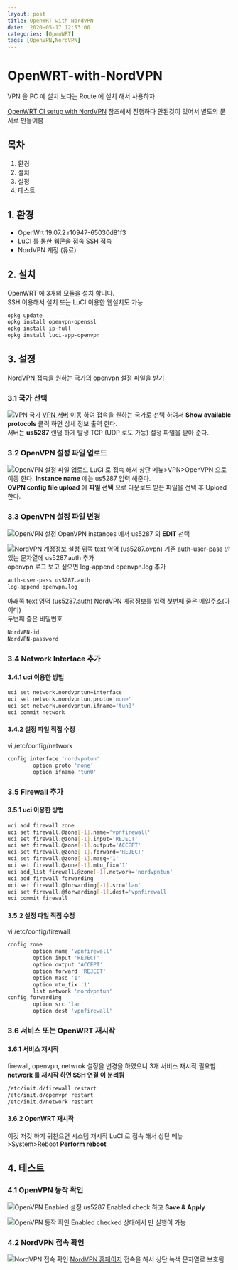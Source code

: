 ```yaml
---
layout: post
title: OpenWRT with NordVPN
date:  2020-05-17 12:53:00 
categories: [OpenWRT]
tags: [OpenVPN,NordVPN]
---
```


# OpenWRT-with-NordVPN

VPN 을 PC 에 설치 보다는 Route 에 설치 해서 사용하자

[OpenWRT CI setup with NordVPN](https://support.nordvpn.com/Connectivity/Router/1047411192/OpenWRT-CI-setup-with-NordVPN.htm) 참조해서 진행하다 안된것이 있어서 별도의 문서로 만들어봄

## 목차

1. 환경
1. 설치
1. 설정
1. 테스트

## 1. 환경

- OpenWrt 19.07.2 r10947-65030d81f3
- LuCI 를 통한 웹콘솔 접속 SSH 접속
- NordVPN 계정 (유료)

## 2. 설치

OpenWRT 에 3개의 모듈을 설치 합니다.  
SSH 이용해서 설치 또는 LuCI 이용한 웹설치도 가능  

```bash
opkg update
opkg install openvpn-openssl
opkg install ip-full
opkg install luci-app-openvpn
```

## 3. 설정

NordVPN 접속을 원하는 국가의 openvpn 설정 파일을 받기

### 3.1 국가 선택

![VPN 국가](/img/2020-05-17-001.png)
[VPN 서버](https://nordvpn.com/ko/servers/tools) 이동 하여 접속을 원하는 국가로 선택 하여서 __Show available protocols__ 클릭 하면 상세 정보 출력 한다.  
서버는 __us5287__ 랜덤 하게 발생 TCP (UDP 로도 가능) 설정 파일을 받아 준다.

### 3.2 OpenVPN 설정 파일 업로드

![OpenVPN 설정 파일 업로드](/img/2020-05-17-002.png)
LuCI 로 접속 해서 상단 메뉴>VPN>OpenVPN 으로 이동 한다.
__Instance name__ 에는 us5287 입력 해준다.  
__OVPN config file upload__ 에 __파일 선택__ 으로 다운로드 받은 파일을 선택 후 Upload 한다.

### 3.3 OpenVPN 설정 파일 변경

![OpenVPN 설정](/img/2020-05-17-003.png)
OpenVPN instances 에서 us5287 의 __EDIT__ 선택

![NordVPN 계정정보 설정](/img/2020-05-17-004.png)
위쪽 text 영역 (us5287.ovpn) 기존 auth-user-pass 만 있는 문자열에 us5287.auth 추가  
openvpn 로그 보고 싶으면 log-append openvpn.log 추가

```txt
auth-user-pass us5287.auth
log-append openvpn.log
```

아래쪽 text 영역 (us5287.auth) NordVPN 계정정보를 입력 첫번째 줄은 메일주소(아이디)  
두번째 줄은 비밀번호

```txt
NordVPN-id
NordVPN-password
```

### 3.4 Network Interface 추가

#### 3.4.1 uci 이용한 방법

```bash
uci set network.nordvpntun=interface
uci set network.nordvpntun.proto='none'
uci set network.nordvpntun.ifname='tun0'
uci commit network
```

#### 3.4.2 설정 파일 직접 수정

vi /etc/config/network

```bash
config interface 'nordvpntun'
        option proto 'none'
        option ifname 'tun0'
```

### 3.5 Firewall 추가

#### 3.5.1 uci 이용한 방법

```bash
uci add firewall zone
uci set firewall.@zone[-1].name='vpnfirewall'
uci set firewall.@zone[-1].input='REJECT'
uci set firewall.@zone[-1].output='ACCEPT'
uci set firewall.@zone[-1].forward='REJECT'
uci set firewall.@zone[-1].masq='1'
uci set firewall.@zone[-1].mtu_fix='1'
uci add_list firewall.@zone[-1].network='nordvpntun'
uci add firewall forwarding
uci set firewall.@forwarding[-1].src='lan'
uci set firewall.@forwarding[-1].dest='vpnfirewall'
uci commit firewall
```

#### 3.5.2 설정 파일 직접 수정

vi /etc/config/firewall

```bash
config zone
        option name 'vpnfirewall'
        option input 'REJECT'
        option output 'ACCEPT'
        option forward 'REJECT'
        option masq '1'
        option mtu_fix '1'
        list network 'nordvpntun'
config forwarding
        option src 'lan'
        option dest 'vpnfirewall'
```

### 3.6 서비스 또는 OpenWRT 재시작

#### 3.6.1 서비스 재시작

firewall, openvpn, netwrok 설정을 변경을 하였으니 3개 서비스 재시작 필요함
__network 를 재시작 하면 SSH 연결 이 분리됨__

```bash
/etc/init.d/firewall restart
/etc/init.d/openvpn restart
/etc/init.d/network restart
```

#### 3.6.2 OpenWRT 재시작

이것 저것 하기 귀찬으면 시스템 재시작
LuCI 로 접속 해서 상단 메뉴>System>Reboot
__Perform reboot__

## 4. 테스트

### 4.1 OpenVPN 동작 확인

![OpenVPN Enabled 설정](/img/2020-05-17-006.png)
us5287 Enabled check 하고 __Save & Apply__

![OpenVPN 동작 확인](/img/2020-05-17-007.png)
Enabled checked 상태에서 만 실행이 가능

### 4.2 NordVPN 접속 확인

![NordVPN 접속 확인](/img/2020-05-17-005.png)
[NordVPN 홈페이지](https://nordvpn.com/ko/servers) 접속을 해서 상단 녹색 문자열로 보호됨
